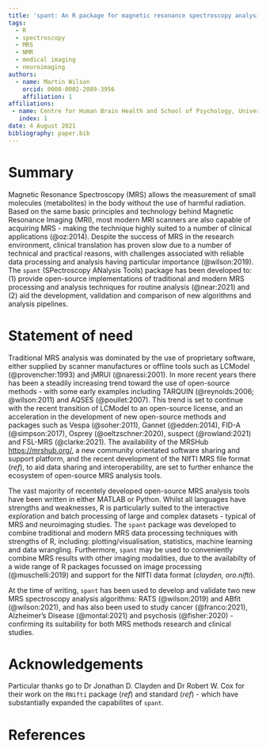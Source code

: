 ```yaml
---
title: 'spant: An R package for magnetic resonance spectroscopy analysis'
tags:
  - R
  - spectroscopy
  - MRS
  - NMR
  - medical imaging
  - neuroimaging
authors:
  - name: Martin Wilson
    orcid: 0000-0002-2089-3956
    affiliation: 1
affiliations:
 - name: Centre for Human Brain Health and School of Psychology, University of Birmingham, Birmingham, UK
   index: 1
date: 4 August 2021
bibliography: paper.bib
---
```


# Summary

Magnetic Resonance Spectroscopy (MRS) allows the measurement of small molecules (metabolites) in the body without the use of harmful radiation. Based on the same basic principles and technology behind Magnetic Resonance Imaging (MRI), most modern MRI scanners are also capable of acquiring MRS - making the technique highly suited to a number of clinical applications (@oz:2014). Despite the success of MRS in the research environment, clinical translation has proven slow due to a number of technical and practical reasons, with challenges associated with reliable data processing and analysis having particular importance (@wilson:2019). The `spant` (SPectroscopy ANalysis Tools) package has been developed to: (1) provide open-source implementations of traditional and modern MRS processing and analysis techniques for routine analysis (@near:2021) and (2) aid the development, validation and comparison of new algorithms and analysis pipelines.

# Statement of need

Traditional MRS analysis was dominated by the use of proprietary software, either supplied by scanner manufactures or offline tools such as LCModel (@provencher:1993) and jMRUI (@naressi:2001). In more recent years there has been a steadily increasing trend toward the use of open-source methods - with some early examples including TARQUIN (@reynolds:2006; @wilson:2011) and AQSES (@poullet:2007). This trend is set to continue with the recent transition of LCModel to an open-source license, and an acceleration in the development of new open-source methods and packages such as Vespa (@soher:2011), Gannet (@edden:2014), FID-A (@simpson:2017), Osprey (@oeltzschner:2020), suspect (@rowland:2021) and FSL-MRS (@clarke:2021). The availability of the MRSHub <https://mrshub.org/>, a new community orientated software sharing and support platform, and the recent development of the NIfTI MRS file format (*ref*), to aid data sharing and interoperability, are set to further enhance the ecosystem of open-source MRS analysis tools.

The vast majority of recentely developed open-source MRS analysis tools have been written in either MATLAB or Python. Whilst all languages have strengths and weaknesses, R is particularly suited to the interactive exploration and batch processing of large and complex datasets - typical of MRS and neuroimaging studies. The `spant` package was developed to combine traditional  and modern MRS data processing techniques with strengths of R, including: plotting/visualisation, statistics, machine learning and data wrangling. Furthermore, `spant` may be used to conveniently combine MRS results with other imaging modalities, due to the availabilty of a wide range of R packages focussed on image processing (@muschelli:2019) and support for the NIfTI data format (*clayden, oro.nifti*).

At the time of writing, `spant` has been used to develop and validate two new MRS spectroscopy analysis algorithms: RATS (@wilson:2019) and ABfit (@wilson:2021), and has also been used to study cancer (@franco:2021), Alzheimer’s Disease (@montal:2021) and psychosis (@fisher:2020) - confirming its suitability for both MRS methods research and clinical studies.

# Acknowledgements

Particular thanks go to Dr Jonathan D. Clayden and Dr Robert W. Cox for their work on the `RNifti` package (*ref*) and standard (*ref*) - which have substantially expanded the capabilites of `spant`.

# References